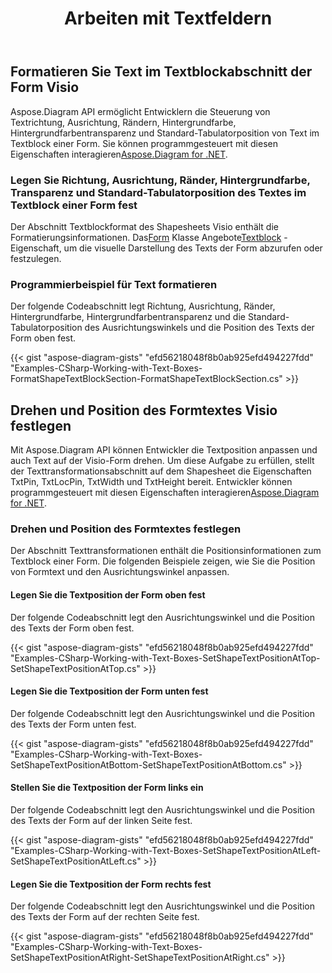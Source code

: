 ﻿---
title: Arbeiten mit Textfeldern
type: docs
weight: 210
url: /de/net/working-with-text-boxes/
description: In diesem Abschnitt wird erläutert, wie Sie eine Textform mit Aspose.Diagram formatieren.
---
## **Formatieren Sie Text im Textblockabschnitt der Form Visio**
 Aspose.Diagram API ermöglicht Entwicklern die Steuerung von Textrichtung, Ausrichtung, Rändern, Hintergrundfarbe, Hintergrundfarbentransparenz und Standard-Tabulatorposition von Text im Textblock einer Form. Sie können programmgesteuert mit diesen Eigenschaften interagieren[Aspose.Diagram for .NET](https://products.aspose.com/diagram/net/).
### **Legen Sie Richtung, Ausrichtung, Ränder, Hintergrundfarbe, Transparenz und Standard-Tabulatorposition des Textes im Textblock einer Form fest**
 Der Abschnitt Textblockformat des Shapesheets Visio enthält die Formatierungsinformationen. Das[Form](http://www.aspose.com/api/net/diagram/aspose.diagram/shape) Klasse Angebote[Textblock](http://www.aspose.com/api/net/diagram/aspose.diagram/textblock) -Eigenschaft, um die visuelle Darstellung des Texts der Form abzurufen oder festzulegen.
### **Programmierbeispiel für Text formatieren**
Der folgende Codeabschnitt legt Richtung, Ausrichtung, Ränder, Hintergrundfarbe, Hintergrundfarbentransparenz und die Standard-Tabulatorposition des Ausrichtungswinkels und die Position des Texts der Form oben fest.

{{< gist "aspose-diagram-gists" "efd56218048f8b0ab925efd494227fdd" "Examples-CSharp-Working-with-Text-Boxes-FormatShapeTextBlockSection-FormatShapeTextBlockSection.cs" >}}
## **Drehen und Position des Formtextes Visio festlegen**
 Mit Aspose.Diagram API können Entwickler die Textposition anpassen und auch Text auf der Visio-Form drehen. Um diese Aufgabe zu erfüllen, stellt der Texttransformationsabschnitt auf dem Shapesheet die Eigenschaften TxtPin, TxtLocPin, TxtWidth und TxtHeight bereit. Entwickler können programmgesteuert mit diesen Eigenschaften interagieren[Aspose.Diagram for .NET](https://products.aspose.com/diagram/net/).
### **Drehen und Position des Formtextes festlegen**
Der Abschnitt Texttransformationen enthält die Positionsinformationen zum Textblock einer Form. Die folgenden Beispiele zeigen, wie Sie die Position von Formtext und den Ausrichtungswinkel anpassen.
#### **Legen Sie die Textposition der Form oben fest**
Der folgende Codeabschnitt legt den Ausrichtungswinkel und die Position des Texts der Form oben fest.

{{< gist "aspose-diagram-gists" "efd56218048f8b0ab925efd494227fdd" "Examples-CSharp-Working-with-Text-Boxes-SetShapeTextPositionAtTop-SetShapeTextPositionAtTop.cs" >}}
#### **Legen Sie die Textposition der Form unten fest**
Der folgende Codeabschnitt legt den Ausrichtungswinkel und die Position des Texts der Form unten fest.

{{< gist "aspose-diagram-gists" "efd56218048f8b0ab925efd494227fdd" "Examples-CSharp-Working-with-Text-Boxes-SetShapeTextPositionAtBottom-SetShapeTextPositionAtBottom.cs" >}}
#### **Stellen Sie die Textposition der Form links ein**
Der folgende Codeabschnitt legt den Ausrichtungswinkel und die Position des Texts der Form auf der linken Seite fest.

{{< gist "aspose-diagram-gists" "efd56218048f8b0ab925efd494227fdd" "Examples-CSharp-Working-with-Text-Boxes-SetShapeTextPositionAtLeft-SetShapeTextPositionAtLeft.cs" >}}
#### **Legen Sie die Textposition der Form rechts fest**
Der folgende Codeabschnitt legt den Ausrichtungswinkel und die Position des Texts der Form auf der rechten Seite fest.

{{< gist "aspose-diagram-gists" "efd56218048f8b0ab925efd494227fdd" "Examples-CSharp-Working-with-Text-Boxes-SetShapeTextPositionAtRight-SetShapeTextPositionAtRight.cs" >}}
